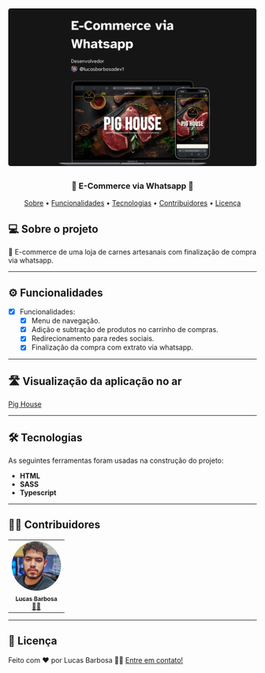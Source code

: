 <h1 align="center">
    <img alt="Pig House" title="Pig House" src="src/assets/pighouse-capa.webp" />
</h1>

<h3 align="center"> 
  🚧 E-Commerce via Whatsapp 🚧
</h3>

<p align="center">
 <a href="#-sobre-o-projeto">Sobre</a> •
 <a href="#-funcionalidades">Funcionalidades</a> •
 <a href="#-tecnologias">Tecnologias</a> • 
 <a href="#-contribuidores">Contribuidores</a> • 
 <a href="#user-content--licença">Licença</a>
</p>


## 💻 Sobre o projeto

📄 E-commerce de uma loja de carnes artesanais com finalização de compra via whatsapp.

---

## ⚙️ Funcionalidades

- [x] Funcionalidades:
  - [x] Menu de navegação.
  - [x] Adição e subtração de produtos no carrinho de compras.
  - [x] Redirecionamento para redes sociais.
  - [x] Finalização da compra com extrato via whatsapp.

---

## 🛣️ Visualização da aplicação no ar

[Pig House](https://test-pighouse.netlify.app/)

---

## 🛠 Tecnologias

As seguintes ferramentas foram usadas na construção do projeto:

-   **HTML**
-   **SASS**
-   **Typescript**

---

## 👨‍💻 Contribuidores


<table>
  <tr>
    <td align="center"><a href="https://www.linkedin.com/in/lucasbarbosadev1/"><img style="border-radius: 50%;" src="src/assets/perfil.jpg" width="100px;" alt=""/><br /><sub><b>Lucas Barbosa</b></sub></a><br /><a href="https://www.linkedin.com/in/lucasbarbosadev1/" title="Cubos Academy">👨‍💻</a></td>
  </tr>
</table>

---


## 📝 Licença

<!-- Este projeto esta sobe a licença [MIT](./LICENSE). -->

Feito com ❤️ por Lucas Barbosa 👋🏽 [Entre em contato!](https://www.linkedin.com/in/lucasbarbosadev1/)

